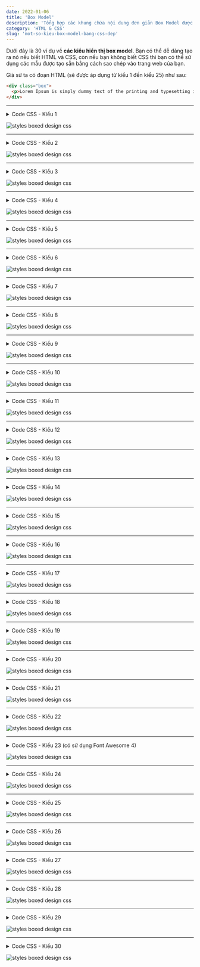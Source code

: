 ```yaml
---
date: 2022-01-06
title: 'Box Model'
description: 'Tổng hợp các khung chứa nội dung đơn giản Box Model được thiết kế bằng CSS.'
category: 'HTML & CSS'
slug: 'mot-so-kieu-box-model-bang-css-dep'
---
```


Dưới đây là 30 ví dụ về **các kiểu hiển thị box model**. Bạn có thể dễ dàng tạo ra nó nếu biết HTML và CSS, còn nếu bạn không biết CSS thì bạn có thể sử dụng các mẫu được tạo sẵn bằng cách sao chép vào trang web của bạn.

Giả sử ta có đoạn HTML (sẽ được áp dụng từ kiểu 1 đến kiểu 25) như sau:
```html
<div class="box">
  <p>Lorem Ipsum is simply dummy text of the printing and typesetting industry. Lorem Ipsum has been the industry's standard dummy text ever since the 1500s,...</p>
</div>
```

---
<details><summary>Code CSS - Kiểu 1</summary>

```css
.box {
    padding: 0.5em 1em;
    margin: 2em 0;
    font-weight: bold;
    border: solid 3px #000000;
}
.box p {
    margin: 0; 
    padding: 0;
}
```
</details>

![styles boxed design css](./reference-styles-box-css-1.png 'styles boxed css - kiểu 1')

---
<details><summary>Code CSS - Kiểu 2</summary>

```css
.box {
    padding: 0.5em 1em;
    margin: 2em 0;
    font-weight: bold;
    color: #6091d3;/*文字色*/
    background: #FFF;
    border: solid 3px #6091d3;/*線*/
    border-radius: 10px;/*角の丸み*/
}
.box p {
    margin: 0; 
    padding: 0;
}
```
</details>

![styles boxed design css](./reference-styles-box-css-2.png 'styles boxed css - kiểu 2')

---

<details><summary>Code CSS - Kiểu 3</summary>

```css
.box {
    padding: 0.5em 1em;
    margin: 2em 0;
    color: #2c2c2f;
    background: #cde4ff;/*背景色*/
}
.box p {
    margin: 0; 
    padding: 0;
}
```
</details>

![styles boxed design css](./reference-styles-box-css-3.png 'styles boxed css - kiểu 3')

---

<details><summary>Code CSS - Kiểu 4</summary>

```css
.box {
    padding: 8px 19px;
    margin: 2em 0;
    color: #2c2c2f;
    background: #cde4ff;
    border-top: solid 5px #5989cf;
    border-bottom: solid 5px #5989cf;
}
.box p {
    margin: 0; 
    padding: 0;
}
```
</details>

![styles boxed design css](./reference-styles-box-css-4.png 'styles boxed css - kiểu 4')

---

<details><summary>Code CSS - Kiểu 5</summary>

```css
.box {
    padding: 0.5em 1em;
    margin: 2em 0;
    border: double 5px #4ec4d3;
}
.box p {
    margin: 0; 
    padding: 0;
}
```
</details>

![styles boxed design css](./reference-styles-box-css-5.png 'styles boxed css - kiểu 5')

---

<details><summary>Code CSS - Kiểu 6</summary>

```css
.box {
    padding: 0.5em 1em;
    margin: 2em 0;
    background: #f0f7ff;
    border: dashed 2px #5b8bd0;/*点線*/
}
.box p {
    margin: 0; 
    padding: 0;
}
```
</details>

![styles boxed design css](./reference-styles-box-css-6.png 'styles boxed css - kiểu 6')

---

<details><summary>Code CSS - Kiểu 7</summary>

```css
.box {
    padding: 0.5em 1em;
    margin: 2em 0;
    color: #474747;
    background: whitesmoke;/*背景色*/
    border-left: double 7px #4ec4d3;/*左線*/
    border-right: double 7px #4ec4d3;/*右線*/
}
.box p {
    margin: 0; 
    padding: 0;
}
```
</details>

![styles boxed design css](./reference-styles-box-css-7.png 'styles boxed css - kiểu 7')

---

<details><summary>Code CSS - Kiểu 8</summary>

```css
.box {
    padding: 0.5em 1em;
    margin: 2em 0;
    color: #232323;
    background: #fff8e8;
    border-left: solid 10px #ffc06e;
}
.box p {
    margin: 0; 
    padding: 0;
}
```
</details>

![styles boxed design css](./reference-styles-box-css-8.png 'styles boxed css - kiểu 8')

---

<details><summary>Code CSS - Kiểu 9</summary>

```css
.box {
    padding: 0.5em 1em;
    margin: 2em 0;
    color: #ff7d6e;
    background: #ffebe9;
    border-top: solid 10px #ff7d6e;
}
.box p {
    margin: 0; 
    padding: 0;
}
```
</details>

![styles boxed design css](./reference-styles-box-css-9.png 'styles boxed css - kiểu 9')

---

<details><summary>Code CSS - Kiểu 10</summary>

```css
.box {
    padding: 0.5em 1em;
    margin: 2em 0;
    color: #00BCD4;
    background: #e4fcff;
    border-top: solid 6px #1dc1d6;
    box-shadow: 0 3px 4px rgba(0, 0, 0, 0.32);
}
.box p {
    margin: 0; 
    padding: 0;
}
```
</details>

![styles boxed design css](./reference-styles-box-css-10.png 'styles boxed css - kiểu 10')

---

<details><summary>Code CSS - Kiểu 11</summary>

```css
.box {
    padding: 0.5em 1em;
    margin: 2em 0;
    color: #5d627b;
    background: white;
    border-top: solid 5px #5d627b;
    box-shadow: 0 3px 5px rgba(0, 0, 0, 0.22);
}
.box p {
    margin: 0; 
    padding: 0;
}
```
</details>

![styles boxed design css](./reference-styles-box-css-11.png 'styles boxed css - kiểu 11')

---

<details><summary>Code CSS - Kiểu 12</summary>

```css
.box {
    padding: 0.5em 1em;
    margin: 2em 0;
    color: #5989cf;
    background: #c6e4ff;
    border-bottom: solid 6px #aac5de;
    border-radius: 9px;
}
.box12 p {
    margin: 0; 
    padding: 0;
}
```
</details>

![styles boxed design css](./reference-styles-box-css-12.png 'styles boxed css - kiểu 12')

---

<details><summary>Code CSS - Kiểu 13</summary>

```css
.box {
    padding: 0.5em 1em;
    margin: 2em 0;
    color: #FFF;
    background: #6eb7ff;
    border-bottom: solid 6px #3f87ce;
    box-shadow: 0 3px 6px rgba(0, 0, 0, 0.25);
    border-radius: 9px;
}
.box p {
    margin: 0; 
    padding: 0;
}
```
</details>

![styles boxed design css](./reference-styles-box-css-13.png 'styles boxed css - kiểu 13')

---

<details><summary>Code CSS - Kiểu 14</summary>

```css
.box {
    padding: 0.2em 0.5em;
    margin: 2em 0;
    background: #d6ebff;
    box-shadow: 0px 0px 0px 10px #d6ebff;
    border: dashed 2px white;
}
.box p {
    margin: 0; 
    padding: 0;
}
```
</details>

![styles boxed design css](./reference-styles-box-css-14.png 'styles boxed css - kiểu 14')

---

<details><summary>Code CSS - Kiểu 15</summary>

```css
.box {
    padding: 0.2em 0.5em;
    margin: 2em 0;
    color: #565656;
    background: #ffeaea;
    box-shadow: 0px 0px 0px 10px #ffeaea;
    border: dashed 2px #ffc3c3;
    border-radius: 8px;
}
.box p {
    margin: 0; 
    padding: 0;
}
```
</details>

![styles boxed design css](./reference-styles-box-css-15.png 'styles boxed css - kiểu 15')

---

<details><summary>Code CSS - Kiểu 16</summary>

```css
.box {
    padding: 0.5em 1em;
    margin: 2em 0;
    background: -webkit-repeating-linear-gradient(-45deg, #f0f8ff, #f0f8ff 3px,#e9f4ff 3px, #e9f4ff 7px);
    background: repeating-linear-gradient(-45deg, #f0f8ff, #f0f8ff 3px,#e9f4ff 3px, #e9f4ff 7px);
}
.box p {
    margin: 0; 
    padding: 0;
}
```
</details>

![styles boxed design css](./reference-styles-box-css-16.png 'styles boxed css - kiểu 16')

---

<details><summary>Code CSS - Kiểu 17</summary>

```css
.box{
    margin:2em 0;
    position: relative;
    padding: 0.5em 1.5em;
    border-top: solid 2px black;
    border-bottom: solid 2px black;
}
.box:before, .box:after{
    content: '';
    position: absolute;
    top: -10px;
    width: 2px;
    height: -webkit-calc(100% + 20px);
    height: calc(100% + 20px);
    background-color: black;
}
.box:before {left: 10px;}
.box:after {right: 10px;}
.box p {
    margin: 0; 
    padding: 0;
}
```
</details>

![styles boxed design css](./reference-styles-box-css-17.png 'styles boxed css - kiểu 17')

---

<details><summary>Code CSS - Kiểu 18</summary>

```css
.box {
    margin:2em 0;
    position: relative;
    padding: 0.25em 1em;
    border: solid 2px #ffcb8a;
    border-radius: 3px 0 3px 0;
}
.box:before,.box:after {
    content: '';
    position: absolute;
    width:10px;
    height: 10px;
    border: solid 2px #ffcb8a;
    border-radius: 50%;
}
.box:after {
    top:-12px;
    left:-12px;
}
.box:before {
    bottom:-12px;
    right:-12px;
}
.box p {
    margin: 0; 
    padding: 0;
}
```
</details>

![styles boxed design css](./reference-styles-box-css-18.png 'styles boxed css - kiểu 18')

---

<details><summary>Code CSS - Kiểu 19</summary>

```css
.box {
    position: relative;
    padding:0.25em 1em;
}
.box:before,.box:after{ 
    content:'';
    width: 20px;
    height: 30px;
    position: absolute;
    display: inline-block;
}
.box:before{
    border-left: solid 1px #5767bf;
    border-top: solid 1px #5767bf;
    top:0;
    left: 0;
}
.box:after{
    border-right: solid 1px #5767bf;
    border-bottom: solid 1px #5767bf;
    bottom:0;
    right: 0;
}
.box p {
    margin: 0; 
    padding: 0;
}
```
</details>

![styles boxed design css](./reference-styles-box-css-19.png 'styles boxed css - kiểu 19')

---

<details><summary>Code CSS - Kiểu 20</summary>

```css
.box {
    position: relative;
    padding: 0.25em 1em;
    margin: 2em 0;
    top: 0;
    background: #efefef;
}
.box:before, .box:after{ 
    position: absolute;
    top: 0;
    content:'';
    width: 10px;
    height: 100%;
    display: inline-block;
    box-sizing: border-box;
}
.box:before{
    border-left: dotted 2px #15adc1;
    border-top: dotted 2px #15adc1;
    border-bottom: dotted 2px #15adc1;
    left: 0;
}
.box:after{
    border-top: dotted 2px #15adc1;
    border-right: dotted 2px #15adc1;
    border-bottom: dotted 2px #15adc1;
    right: 0;
}
.box p {
    margin: 0; 
    padding: 0;
}
```
</details>

![styles boxed design css](./reference-styles-box-css-20.png 'styles boxed css - kiểu 20')

---

<details><summary>Code CSS - Kiểu 21</summary>

```css
.box {
    padding: 0.5em 1em;
    background: -moz-linear-gradient(#ffb03c, #ff708d);
    background: -webkit-linear-gradient(#ffb03c, #ff708d);
    background: linear-gradient(to right, #ffb03c, #ff708d);
    color: #FFF;
}
.box p {
    margin: 0; 
    padding: 0;
}
```
</details>

![styles boxed design css](./reference-styles-box-css-21.png 'styles boxed css - kiểu 21')

---

<details><summary>Code CSS - Kiểu 22</summary>

```css
.box {
    padding: 0.5em 1em;
    margin: 1em 0;
    background: #f4f4f4;
    border-left: solid 6px #5bb7ae;
    box-shadow: 0px 2px 3px rgba(0, 0, 0, 0.33);
}
.box p {
    margin: 0; 
    padding: 0;
}
```
</details>

![styles boxed design css](./reference-styles-box-css-22.png 'styles boxed css - kiểu 22')

---

<details><summary>Code CSS - Kiểu 23 (có sử dụng Font Awesome 4)</summary>

```css
.box {
    position: relative;
    margin: 2em 0 2em 40px;
    padding: 8px 15px;
    background: #fff0c6;
    border-radius: 30px;
}
.box:before{font-family: FontAwesome;
    content: "\f111";
    position: absolute;
    font-size: 15px;
    left: -40px;
    bottom: 0;
    color: #fff0c6;
}
.box:after{
    font-family: FontAwesome;
    content: "\f111";
    position: absolute;
    font-size: 23px;
    left: -23px;
    bottom: 0;
    color: #fff0c6;
}
.box p {
    margin: 0; 
    padding: 0;
}
```
</details>

![styles boxed design css](./reference-styles-box-css-23.png 'styles boxed css - kiểu 23')

---

<details><summary>Code CSS - Kiểu 24</summary>

```css
.box {
    position: relative;
    padding: 0.5em 0.7em;
    margin: 2em 0;
    background: #e6f4ff;
    color: #5c98d4;
    font-weight: bold;
}
.box:after {
    position: absolute;
    content: '';
    top: 100%;
    left: 30px;
    border: 15px solid transparent;
    border-top: 15px solid #e6f4ff;
    width: 0;
    height: 0;
}
.box p {
    margin: 0; 
    padding: 0;
}
```
</details>

![styles boxed design css](./reference-styles-box-css-24.png 'styles boxed css - kiểu 24')

---

<details><summary>Code CSS - Kiểu 25</summary>

```css
.box {
    position: relative;
    background: #fff0cd;
    box-shadow: 0px 0px 0px 5px #fff0cd;
    border: dashed 2px white;
    padding: 0.2em 0.5em;
    color: #454545;
}
.box:after{
    position: absolute;
    content: '';
    right: -7px;
    top: -7px;
    border-width: 0 15px 15px 0;
    border-style: solid;
    border-color: #ffdb88 #fff #ffdb88;
    box-shadow: -1px 1px 1px rgba(0, 0, 0, 0.15);
}
.box p {
    margin: 0; 
    padding: 0;
}
```
</details>

![styles boxed design css](./reference-styles-box-css-25.png 'styles boxed css - kiểu 25')

---

<details><summary>Code CSS - Kiểu 26</summary>

```html
<div class="box">
    <span class="box-title">Lorem Ipsum</span>
    <p>Lorem Ipsum is simply dummy text of the printing and typesetting industry. Lorem Ipsum has been the industry's standard dummy text ever since the 1500s,...</p>
</div>
```
```css
.box {
    position: relative;
    margin: 2em 0;
    padding: 0.5em 1em;
    border: solid 3px #95ccff;
    border-radius: 8px;
}
.box .box-title {
    position: absolute;
    display: inline-block;
    top: -13px;
    left: 10px;
    padding: 0 9px;
    line-height: 1;
    font-size: 19px;
    background: #FFF;
    color: #95ccff;
    font-weight: bold;
}
.box p {
    margin: 0; 
    padding: 0;
}
```
</details>

![styles boxed design css](./reference-styles-box-css-26.png 'styles boxed css - kiểu 26')

---

<details><summary>Code CSS - Kiểu 27</summary>

```html
<div class="box">
    <span class="box-title">Lorem Ipsum</span>
    <p>Lorem Ipsum is simply dummy text of the printing and typesetting industry. Lorem Ipsum has been the industry's standard dummy text ever since the 1500s,...</p>
</div>
```
```css
.box {
    position: relative;
    margin: 2em 0;
    padding: 0.5em 1em;
    border: solid 3px #62c1ce;
}
.box .box-title {
    position: absolute;
    display: inline-block;
    top: -27px;
    left: -3px;
    padding: 0 9px;
    height: 25px;
    line-height: 25px;
    font-size: 17px;
    background: #62c1ce;
    color: #ffffff;
    font-weight: bold;
    border-radius: 5px 5px 0 0;
}
.box p {
    margin: 0; 
    padding: 0;
}
```
</details>

![styles boxed design css](./reference-styles-box-css-27.png 'styles boxed css - kiểu 27')

---

<details><summary>Code CSS - Kiểu 28</summary>

```html
<div class="box">
    <span class="box-title">Lorem Ipsum</span>
    <p>Lorem Ipsum is simply dummy text of the printing and typesetting industry. Lorem Ipsum has been the industry's standard dummy text ever since the 1500s,...</p>
</div>
```
```css
.box {
    position: relative;
    margin: 2em 0;
    padding: 25px 10px 7px;
    border: solid 2px #FFC107;
}
.box .box-title {
    position: absolute;
    display: inline-block;
    top: -2px;
    left: -2px;
    padding: 0 9px;
    height: 25px;
    line-height: 25px;
    font-size: 17px;
    background: #FFC107;
    color: #ffffff;
    font-weight: bold;
}
.box p {
    margin: 0; 
    padding: 0;
}
```
</details>

![styles boxed design css](./reference-styles-box-css-28.png 'styles boxed css - kiểu 28')

---

<details><summary>Code CSS - Kiểu 29</summary>

```html
<div class="box">
  <div class="box-title">Lorem Ipsum</div>
  <p>Lorem Ipsum is simply dummy text of the printing and typesetting industry. Lorem Ipsum has been the industry's standard dummy text ever since the 1500s,...</p>
</div>
```
```css
.box {
    margin: 2em 0;
    background: #dcefff;
}
.box .box-title {
    font-size: 1.2em;
    background: #5fb3f5;
    padding: 4px;
    text-align: center;
    color: #FFF;
    font-weight: bold;
    letter-spacing: 0.05em;
}
.box p {
    padding: 15px 20px;
    margin: 0;
}
```
</details>

![styles boxed design css](./reference-styles-box-css-29.png 'styles boxed css - kiểu 29')

---

<details><summary>Code CSS - Kiểu 30</summary>

```html
<div class="box">
  <div class="box-title">Lorem Ipsum</div>
  <p>Lorem Ipsum is simply dummy text of the printing and typesetting industry. Lorem Ipsum has been the industry's standard dummy text ever since the 1500s,...</p>
</div>
```
```css
.box30 {
    margin: 2em 0;
    background: #f1f1f1;
    box-shadow: 0 2px 4px rgba(0, 0, 0, 0.22);
}
.box .box-title {
    font-size: 1.2em;
    background: #5fc2f5;
    padding: 4px;
    text-align: center;
    color: #FFF;
    font-weight: bold;
    letter-spacing: 0.05em;
}
.box p {
    padding: 15px 20px;
    margin: 0;
}
```
</details>

![styles boxed design css](./reference-styles-box-css-30.png 'styles boxed css - kiểu 30')

